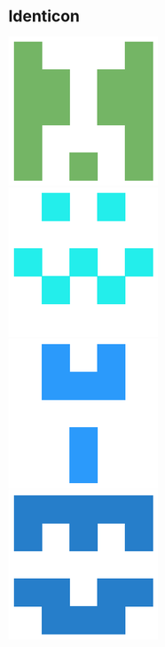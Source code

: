 # Identicon

![](./screenshots/elixir.png) ![](./screenshots/python.png) ![](./screenshots/django.png) ![](./screenshots/Mikasa.png)